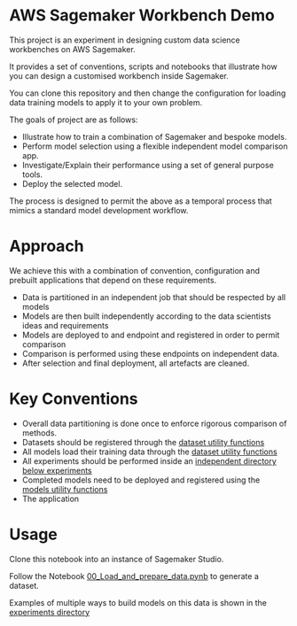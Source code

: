 AWS Sagemaker Workbench Demo
============================

This project is an experiment in designing custom data science workbenches on AWS Sagemaker.

It provides a set of conventions, scripts and notebooks that illustrate how
you can design a customised workbench inside Sagemaker.

You can clone this repository and then change the configuration for loading data training
models to apply it to your own problem.

The goals of project are as follows:

* Illustrate how to train a combination of Sagemaker and bespoke models.
* Perform model selection using a flexible independent model comparison app.
* Investigate/Explain their performance using a set of general purpose tools.
* Deploy the selected model.

The process is designed to permit the above as a temporal process that mimics a standard
model development workflow.


# Approach   

We achieve this with a combination of convention, configuration and prebuilt applications
that depend on these requirements.

* Data is partitioned in an independent job that should be respected by all models
* Models are then built independently according to the data scientists ideas and requirements
* Models are deployed to and endpoint and registered in order to permit comparison
* Comparison is performed using these endpoints on independent data.
* After selection and final deployment, all artefacts are cleaned.


# Key Conventions

* Overall data partitioning is done once to enforce rigorous comparison of methods.
* Datasets should be registered  through the [dataset utility functions](utils/datasets.py)
* All models load their training data through the [dataset utility functions](utils/datasets.py)
* All experiments should be performed inside an [independent directory below experiments](experiments)   
* Completed models need to be deployed and registered using the [models utility functions](utils/models.py)
* The application 



# Usage

Clone this notebook into an instance of Sagemaker Studio.

Follow the Notebook [00_Load_and_prepare_data.pynb](data/00_Load_and_prepare_data.pynb)
to generate a dataset.

Examples of multiple ways to build models on this data is shown in the [experiments directory](experiments)



